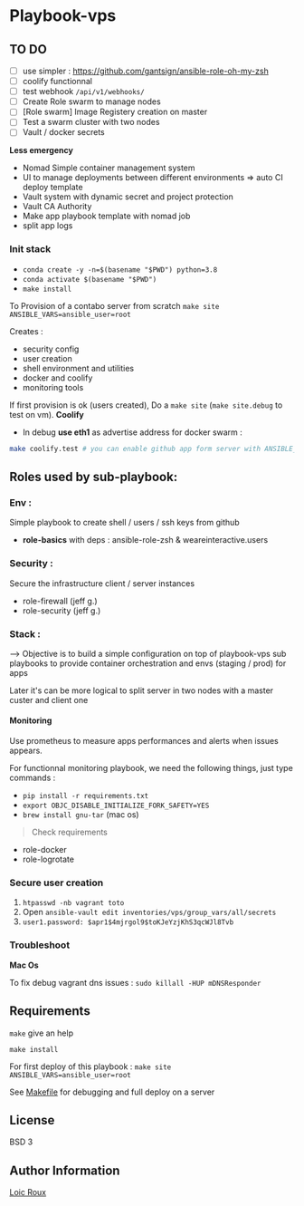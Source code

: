 Playbook-vps
============

TO DO
------------
- [ ] use simpler : https://github.com/gantsign/ansible-role-oh-my-zsh
- [ ] coolify functionnal
- [ ] test webhook `/api/v1/webhooks/`
- [ ] Create Role swarm to manage nodes
- [ ] [Role swarm] Image Registery creation on master
- [ ] Test a swarm cluster with two nodes
- [ ] Vault / docker secrets

**Less emergency**

- Nomad Simple container management system
- UI to manage deployments between different environments => auto CI deploy template
- Vault system with dynamic secret and project protection
- Vault CA Authority
- Make app playbook template with nomad job
- split app logs

### Init stack

- `conda create -y -n=$(basename "$PWD") python=3.8`
- `conda activate $(basename "$PWD")`
- `make install`

To Provision of a contabo server from scratch `make site ANSIBLE_VARS=ansible_user=root`

Creates :
- security config
- user creation
- shell environment and utilities
- docker and coolify
- monitoring tools

If first provision is ok (users created), Do a `make site` (`make site.debug` to test on vm).
**Coolify**

- In debug **use eth1** as advertise address for docker swarm :
```sh
make coolify.test # you can enable github app form server with ANSIBLE_VARS+=github_app_server_enable=True
```

Roles used by sub-playbook:
------------

### Env :

Simple playbook to create shell / users / ssh keys from github

- **role-basics** with deps : ansible-role-zsh & weareinteractive.users

### Security :

Secure the infrastructure client / server instances

- role-firewall (jeff g.)
- role-security (jeff g.)

### Stack :

--> Objective is to build a simple configuration on top of playbook-vps sub playbooks to provide container orchestration and envs (staging / prod) for apps

Later it's can be more logical to split server in two nodes with a master custer and client one

#### Monitoring

Use prometheus to measure apps performances and alerts when issues appears.

For functionnal monitoring playbook, we need the following things, just type commands :

- `pip install -r requirements.txt`
- `export OBJC_DISABLE_INITIALIZE_FORK_SAFETY=YES`
- `brew install gnu-tar` (mac os)

> Check requirements

- role-docker
- role-logrotate

### Secure user creation

1. `htpasswd -nb vagrant toto`
1.  Open `ansible-vault edit inventories/vps/group_vars/all/secrets`
1. `user1.password: $apr1$4mjrgol9$toKJeYzjKhS3qcWJl8Tvb`

### Troubleshoot

**Mac Os**

To fix debug vagrant dns issues : `sudo killall -HUP mDNSResponder`

Requirements
------------

`make` give an help

`make install`

For first deploy of this playbook : `make site ANSIBLE_VARS=ansible_user=root`

See [Makefile](Makefile) for debugging and full deploy on a server

License
-------

BSD 3

Author Information
------------------

[Loic Roux](https://github.com/loic-roux-404)
